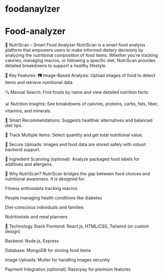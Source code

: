 # foodanaylzer
# Food-analyzer
🥗 NutriScan – Smart Food Analyzer
NutriScan is a smart food analysis platform that empowers users to make informed dietary decisions by analyzing the nutritional composition of food items. Whether you're tracking calories, managing macros, or following a specific diet, NutriScan provides detailed breakdowns to support a healthy lifestyle.

🌟 Key Features:
📷 Image-Based Analysis: Upload images of food to detect items and retrieve nutritional data.

🔍 Manual Search: Find foods by name and view detailed nutrition facts.

📊 Nutrition Insights: See breakdowns of calories, proteins, carbs, fats, fiber, vitamins, and minerals.

🧠 Smart Recommendations: Suggests healthier alternatives and balanced diet tips.

🛒 Track Multiple Items: Select quantity and get total nutritional value.

📁 Secure Uploads: Images and food data are stored safely with robust backend support.

🧾 Ingredient Scanning (optional): Analyze packaged food labels for additives and allergens.

🎯 Why NutriScan?
NutriScan bridges the gap between food choices and nutritional awareness. It is designed for:

Fitness enthusiasts tracking macros

People managing health conditions like diabetes

Diet-conscious individuals and families

Nutritionists and meal planners

🔧 Technology Stack
Frontend: React.js, HTML/CSS, Tailwind (or custom design)

Backend: Node.js, Express

Database: MongoDB for storing food items

Image Uploads: Multer for handling images securely

Payment Integration (optional): Razorpay for premium features

